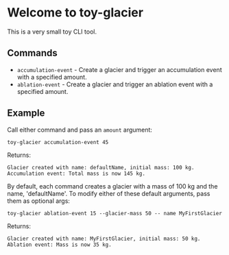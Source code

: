 # Welcome to toy-glacier

This is a very small toy CLI tool.

## Commands

* `accumulation-event` - Create a glacier and trigger an accumulation event with a specified amount. 
* `ablation-event` - Create a glacier and trigger an ablation event with a specified amount. 

## Example

Call either command and pass an `amount` argument:

```
toy-glacier accumulation-event 45
```
Returns:
```
Glacier created with name: defaultName, initial mass: 100 kg.
Accumulation event: Total mass is now 145 kg.
```

By default, each command creates a glacier with a mass of 100 kg and the name, 'defaultName'. To modify either of these default arguments, pass them as optional args:

```
toy-glacier ablation-event 15 --glacier-mass 50 -- name MyFirstGlacier
```
Returns:
```
Glacier created with name: MyFirstGlacier, initial mass: 50 kg.
Ablation event: Mass is now 35 kg.
```